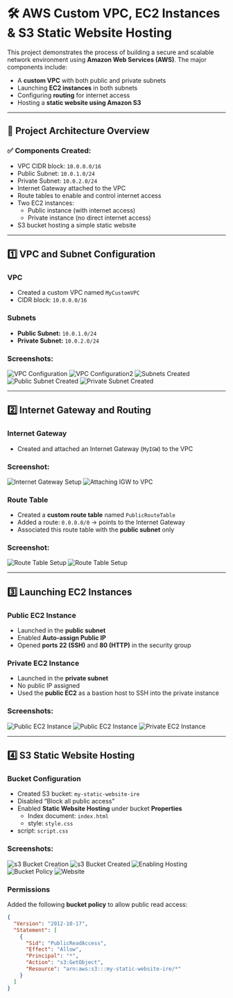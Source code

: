 # 🛠️ AWS Custom VPC, EC2 Instances & S3 Static Website Hosting

This project demonstrates the process of building a secure and scalable network environment using **Amazon Web Services (AWS)**. The major components include:

- A **custom VPC** with both public and private subnets
- Launching **EC2 instances** in both subnets
- Configuring **routing** for internet access
- Hosting a **static website using Amazon S3**

---

## 🧱 Project Architecture Overview

### ✅ Components Created:
- VPC CIDR block: `10.0.0.0/16`
- Public Subnet: `10.0.1.0/24`
- Private Subnet: `10.0.2.0/24`
- Internet Gateway attached to the VPC
- Route tables to enable and control internet access
- Two EC2 instances:
  - Public instance (with internet access)
  - Private instance (no direct internet access)
- S3 bucket hosting a simple static website

---

## 1️⃣ VPC and Subnet Configuration

### VPC
- Created a custom VPC named `MyCustomVPC`
- CIDR block: `10.0.0.0/16`

### Subnets
- **Public Subnet:** `10.0.1.0/24`
- **Private Subnet:** `10.0.2.0/24`

### Screenshots:
![VPC Configuration](Screenshots/VPCcreation.png)
![VPC Configuration2](Screenshots/VPCsuccess.png)
![Subnets Created](Screenshots/Subnetscreated.png)
![Public Subnet Created](Screenshots/PublicSubnet.png)
![Private Subnet Created](Screenshots/PrivateSubnet.png)

---

## 2️⃣ Internet Gateway and Routing

### Internet Gateway
- Created and attached an Internet Gateway (`MyIGW`) to the VPC

### Screenshot:
![Internet Gateway Setup](Screenshots/CreateInternetGateway.png)
![Attaching IGW to VPC](Screenshots/IGWtoVPC.png)

### Route Table
- Created a **custom route table** named `PublicRouteTable`
- Added a route: `0.0.0.0/0` → points to the Internet Gateway
- Associated this route table with the **public subnet** only

### Screenshot:
![Route Table Setup](Screenshots/CreatingRouteTable.png)
![Route Table Setup](Screenshots/subnettoroutetable.png)



---

## 3️⃣ Launching EC2 Instances

### Public EC2 Instance
- Launched in the **public subnet**
- Enabled **Auto-assign Public IP**
- Opened **ports 22 (SSH)** and **80 (HTTP)** in the security group

### Private EC2 Instance
- Launched in the **private subnet**
- No public IP assigned
- Used the **public EC2** as a bastion host to SSH into the private instance

### Screenshots:
![Public EC2 Instance](Screenshots/CreatePublicInstance.png)
![Public EC2 Instance](Screenshots/CreatePublicInstance2.png)
![Private EC2 Instance](Screenshots/CreatePrivateInstance.png)

---

## 4️⃣ S3 Static Website Hosting

### Bucket Configuration
- Created S3 bucket: `my-static-website-ire`
- Disabled “Block all public access”
- Enabled **Static Website Hosting** under bucket **Properties**
  - Index document: `index.html`
  - style: `style.css`
 - script: `script.css`
 
### Screenshots:
![s3 Bucket Creation](Screenshots/Bucketcreation.png)
![s3 Bucket Created](Screenshots/bucketcreated.png)
![Enabling Hosting](Screenshots/Enablinghosting.png)
![Bucket Policy](Screenshots/BucketPolicy.png)
![Website](Screenshots/Website.png)


### Permissions
Added the following **bucket policy** to allow public read access:

```json
{
  "Version": "2012-10-17",
  "Statement": [
    {
      "Sid": "PublicReadAccess",
      "Effect": "Allow",
      "Principal": "*",
      "Action": "s3:GetObject",
      "Resource": "arn:aws:s3:::my-static-website-ire/*"
    }
  ]
}
